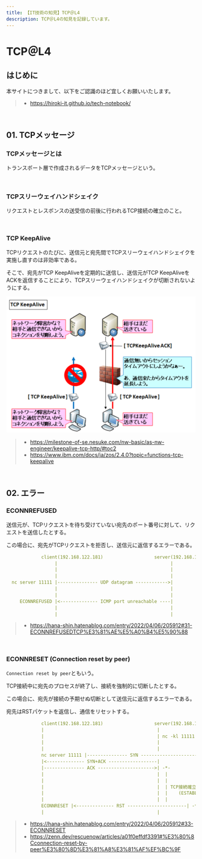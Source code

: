 ```yaml
---
title: 【IT技術の知見】TCP＠L4
description: TCP＠L4の知見を記録しています。
---
```


# TCP＠L4

## はじめに

本サイトにつきまして、以下をご認識のほど宜しくお願いいたします。

> - https://hiroki-it.github.io/tech-notebook/

<br>

## 01. TCPメッセージ

### TCPメッセージとは

トランスポート層で作成されるデータをTCPメッセージという。

<br>

### TCPスリーウェイハンドシェイク

リクエストとレスポンスの送受信の前後に行われるTCP接続の確立のこと。

<br>

### TCP KeepAlive

TCPリクエストのたびに、送信元と宛先間でTCPスリーウェイハンドシェイクを実施し直すのは非効率である。

そこで、宛先がTCP KeepAliveを定期的に送信し、送信元がTCP KeepAliveをACKを返信することにより、TCPスリーウェイハンドシェイクが切断されないようにする。

![tcp-keepalive](https://raw.githubusercontent.com/hiroki-it/tech-notebook-images/master/images/tcp-keepalive.png)

> - https://milestone-of-se.nesuke.com/nw-basic/as-nw-engineer/keepalive-tcp-http/#toc2
> - https://www.ibm.com/docs/ja/zos/2.4.0?topic=functions-tcp-keepalive

<br>

## 02. エラー

### ECONNREFUSED

送信元が、TCPリクエストを待ち受けていない宛先のポート番号に対して、リクエストを送信したとする。

この場合に、宛先がTCPリクエストを拒否し、送信元に返信するエラーである。

<!-- prettier-ignore-start -->

```yaml
             client(192.168.122.181)                   server(192.168.122.216)
                  |                                          |
                  |                                          |
                  |                                          |
  nc server 11111 |--------------- UDP datagram ------------>|
                  |                                          |
                  |                                          |
     ECONNREFUSED |<-------------- ICMP port unreachable ----|
                  |                                          |
                  |                                          |
```

<!-- prettier-ignore-end -->

> - https://hana-shin.hatenablog.com/entry/2022/04/06/205912#31-ECONNREFUSEDTCP%E3%81%AE%E5%A0%B4%E5%90%88

<br>

### ECONNRESET (Connection reset by peer)

`Connection reset by peer`ともいう。

TCP接続中に宛先のプロセスが終了し、接続を強制的に切断したとする。

この場合に、宛先が接続の予期せぬ切断として送信元に返信するエラーである。

宛先はRSTパケットを返信し、通信をリセットする。

<!-- prettier-ignore-start -->

```yaml
             client(192.168.122.181)                   server(192.168.122.216)
             |                                          |
             |                                          | nc -kl 11111
             |                                          |
             |                                          |
             nc server 11111 |--------------- SYN --------------------->|
             |<-------------- SYN+ACK ------------------|
             |--------------- ACK --------------------->| -*-
             |                                          |  |
             |                                          |  |
             |                                          |  | TCP接続確立状態
             |                                          |  |    (ESTABLISHED状態)
             |                                          |  |
             ECONNRESET |<-------------- RST ----------------------| -*-
             |                                          |
```

<!-- prettier-ignore-end -->

> - https://hana-shin.hatenablog.com/entry/2022/04/06/205912#33-ECONNRESET
> - https://zenn.dev/rescuenow/articles/a01f0effdf3391#%E3%80%8Cconnection-reset-by-peer%E3%80%8D%E3%81%A8%E3%81%AF%EF%BC%9F

<br>
